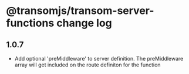 # @transomjs/transom-server-functions change log

## 1.0.7
- Add optional 'preMiddleware' to server definition. The preMiddleware array will get included on the route definiton for the function 
